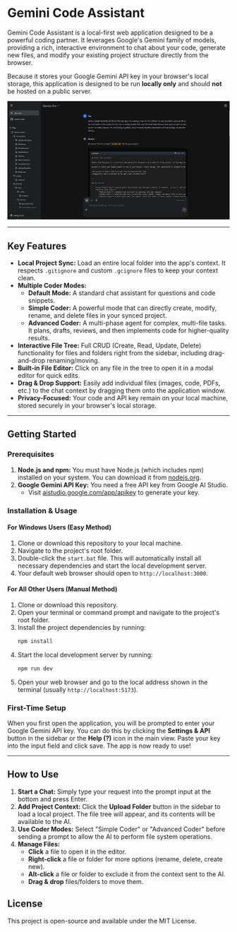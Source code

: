 # Gemini Code Assistant

Gemini Code Assistant is a local-first web application designed to be a powerful coding partner. It leverages Google's Gemini family of models, providing a rich, interactive environment to chat about your code, generate new files, and modify your existing project structure directly from the browser.

Because it stores your Google Gemini API key in your browser's local storage, this application is designed to be run **locally only** and should **not** be hosted on a public server.

![Gemini Code Assistant interface](/github/assets/UI.webp) 

---

## Key Features

-   **Local Project Sync:** Load an entire local folder into the app's context. It respects `.gitignore` and custom `.gcignore` files to keep your context clean.
-   **Multiple Coder Modes:**
    -   **Default Mode:** A standard chat assistant for questions and code snippets.
    -   **Simple Coder:** A powerful mode that can directly create, modify, rename, and delete files in your synced project.
    -   **Advanced Coder:** A multi-phase agent for complex, multi-file tasks. It plans, drafts, reviews, and then implements code for higher-quality results.
-   **Interactive File Tree:** Full CRUD (Create, Read, Update, Delete) functionality for files and folders right from the sidebar, including drag-and-drop renaming/moving.
-   **Built-in File Editor:** Click on any file in the tree to open it in a modal editor for quick edits.
-   **Drag & Drop Support:** Easily add individual files (images, code, PDFs, etc.) to the chat context by dragging them onto the application window.
-   **Privacy-Focused:** Your code and API key remain on your local machine, stored securely in your browser's local storage.

---

## Getting Started

### Prerequisites

1.  **Node.js and npm:** You must have Node.js (which includes npm) installed on your system. You can download it from [nodejs.org](https://nodejs.org/).
2.  **Google Gemini API Key:** You need a free API key from Google AI Studio.
    -   Visit [aistudio.google.com/app/apikey](https://aistudio.google.com/app/apikey) to generate your key.

### Installation & Usage

#### For Windows Users (Easy Method)

1.  Clone or download this repository to your local machine.
2.  Navigate to the project's root folder.
3.  Double-click the `start.bat` file. This will automatically install all necessary dependencies and start the local development server.
4.  Your default web browser should open to `http://localhost:3000`.

#### For All Other Users (Manual Method)

1.  Clone or download this repository.
2.  Open your terminal or command prompt and navigate to the project's root folder.
3.  Install the project dependencies by running:
    ```bash
    npm install
    ```
4.  Start the local development server by running:
    ```bash
    npm run dev
    ```
5.  Open your web browser and go to the local address shown in the terminal (usually `http://localhost:5173`).

### First-Time Setup

When you first open the application, you will be prompted to enter your Google Gemini API key. You can do this by clicking the **Settings & API** button in the sidebar or the **Help (?)** icon in the main view. Paste your key into the input field and click save. The app is now ready to use!

---

## How to Use

1.  **Start a Chat:** Simply type your request into the prompt input at the bottom and press Enter.
2.  **Add Project Context:** Click the **Upload Folder** button in the sidebar to load a local project. The file tree will appear, and its contents will be available to the AI.
3.  **Use Coder Modes:** Select "Simple Coder" or "Advanced Coder" before sending a prompt to allow the AI to perform file system operations.
4.  **Manage Files:**
    -   **Click** a file to open it in the editor.
    -   **Right-click** a file or folder for more options (rename, delete, create new).
    -   **Alt-click** a file or folder to exclude it from the context sent to the AI.
    -   **Drag & drop** files/folders to move them.

## License

This project is open-source and available under the MIT License.